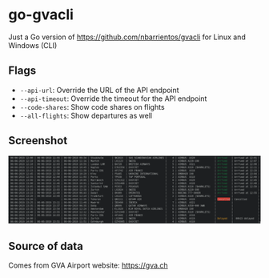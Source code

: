 # go-gvacli

Just a Go version of https://github.com/nbarrientos/gvacli for Linux and Windows (CLI)

## Flags

* `--api-url`: Override the URL of the API endpoint
* `--api-timeout`: Override the timeout for the API endpoint
* `--code-shares`: Show code shares on flights
* `--all-flights`: Show departures as well

## Screenshot

![Screenshot](screenshot.png)

## Source of data

Comes from GVA Airport website: https://gva.ch
